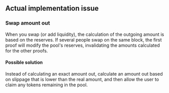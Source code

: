 ## Actual implementation issue

### Swap amount out

When you swap (or add liquidity), the calculation of the outgoing amount is based on the reserves. If several people swap on the same block, the first proof will modify the pool's reserves, invalidating the amounts calculated for the other proofs.

#### Possible solution

Instead of calculating an exact amount out, calculate an amount out based on slippage that is lower than the real amount, and then allow the user to claim any tokens remaining in the pool. 